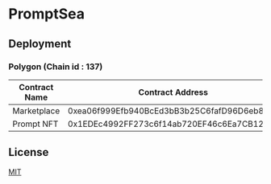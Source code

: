 # PromptSea


## Deployment

### Polygon (Chain id : 137) 

Contract Name | Contract Address 
--- | --- 
Marketplace | 0xea06f999Efb940BcEd3bB3b25C6fafD96D6eb869
Prompt NFT | 0x1EDEc4992FF273c6f14ab720EF46c6Ea7CB1240a

## License

[MIT](./LICENSE)

